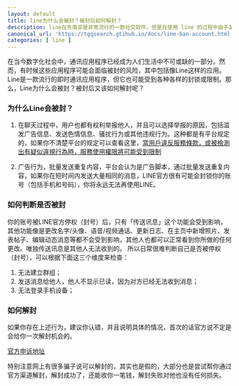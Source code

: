 ```yaml
---
layout: default
title: line为什么会被封？被封后如何解封？
description: line在东南亚是非常流行的一款社交软件，但是在使用 line 的过程中由于某些原因触犯到了平台规范会导致账号被封禁的可能，那么哪些情况下可能导致line被封呢？如果被封了，我们又应该如何来解封呢？
canonical_url: 'https://tggsearch.gtihub.io/docs/line-ban-account.html'
categories: [ line ]
---
```

在当今数字化社会中，通讯应用程序已经成为人们生活中不可或缺的一部分。然而，有时候这些应用程序可能会面临被封的风险，其中包括像Line这样的应用。Line是一款流行的即时通讯应用程序，但它也可能受到各种各样的封锁或限制。那么，Line为什么会被封？被封后又该如何解封呢？

### 为什么Line会被封？
1. 在聊天过程中，用户也都有权利举报他人，并且可以选择举报的原因，包括滥发广告信息、发送色情信息、骚扰行为或其他违规行为。这种都是有平台规定的，如果你不清楚平台的规定可以查看这里，[當用戶違反服務條款，或被檢測出有疑似違規行為時，服務使用權限將可能受到限制](./302.html?target=https://help.line.me/line/?contentId=20024565&lang=zh-Hant)

2. 广告行为，批量发送重复内容，平台会认为是广告脚本，通过批量发送重复内容，如果你在短时间内发送大量相同的消息，LINE官方很有可能会封锁你的账号（包括手机和号码），你将永远无法再使用LINE。

### 如何判断是否被封
你的账号被LINE官方停权（封号）后，只有「传送讯息」这个功能会受到影响，其他功能像是更改名字/头像、语音/视频通话、更新日志、在主页中新增照片、发表帖子、编辑动态消息等都不会受到影响，其他人也都可以正常看到你所做的任何更改。唯独传送讯息是其他人无法收到的。 所以日常很难判断自己是否被停权（封号），可以根据下面这三个维度来检查：

1. 无法建立群组；
2. 发送消息给他人，他人不显示已读，因为对方已经无法收到消息；
3. 无法登录手机设备；


### 如何解封
如果你存在上述行为，建议你认错，并且说明具体的情况，首次的话官方说不定是会给你一次解封机会的。

[官方申诉地址](./302.html?target=https://contact-cc.line.me/?continue_without_login=true)

特别注意网上有很多骗子说可以解封的，其实也是假的，大部分也是尝试帮你通过官方渠道解封，解封成功了，还能收你一笔钱，解封失败对他也没有任何损失。